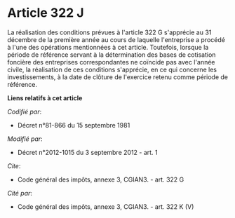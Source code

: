 # Article 322 J

La réalisation des conditions prévues à l'article 322 G s'apprécie au 31 décembre de la première année au cours de laquelle
l'entreprise a procédé à l'une des opérations mentionnées à cet article. Toutefois, lorsque la période de référence servant à
la détermination des bases de cotisation foncière des entreprises correspondantes ne coïncide pas avec l'année civile, la
réalisation de ces conditions s'apprécie, en ce qui concerne les investissements, à la date de clôture de l'exercice retenu
comme période de référence.

**Liens relatifs à cet article**

_Codifié par_:

  - Décret n°81-866 du 15 septembre 1981

_Modifié par_:

  - Décret n°2012-1015 du 3 septembre 2012 - art. 1

_Cite_:

  - Code général des impôts, annexe 3, CGIAN3. - art. 322 G

_Cité par_:

  - Code général des impôts, annexe 3, CGIAN3. - art. 322 K (V)
